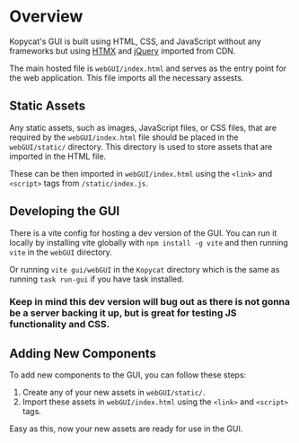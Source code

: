 # Overview

Kopycat's GUI is built using HTML, CSS, and JavaScript without any frameworks but using [HTMX](https://htmx.org/) and [jQuery](https://jquery.com/) imported from CDN. 

The main hosted file is `webGUI/index.html` and serves as the entry point for the web application. This file imports all the necessary assests.

## Static Assets

Any static assets, such as images, JavaScript files, or CSS files, that are required by the `webGUI/index.html` file should be placed in the `webGUI/static/` directory. This directory is used to store assets that are imported in the HTML file.

These can be then imported in `webGUI/index.html` using the `<link>` and `<script>` tags from `/static/index.js`.

## Developing the GUI

There is a vite config for hosting a dev version of the GUI. You can run it locally by installing vite globally with `npm install -g vite` and then running `vite` in the `webGUI` directory.

Or running `vite gui/webGUI` in the `Kopycat` directory which is the same as running `task run-gui` if you have task installed.

### **Keep in mind this dev version will bug out as there is not gonna be a server backing it up, but is great for testing JS functionality and CSS.**

## Adding New Components

To add new components to the GUI, you can follow these steps:

1. Create any of your new assets in `webGUI/static/`.
2. Import these assets in `webGUI/index.html` using the `<link>` and `<script>` tags.

Easy as this, now your new assets are ready for use in the GUI.
